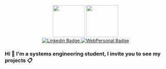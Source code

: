 <div id="header" align="center">
  <img src="https://media.giphy.com/media/M9gbBd9nbDrOTu1Mqx/giphy.gif" width="100"/>
  <img src="https://media.tenor.com/_DOBjnGspYAAAAAC/code-coding.gif" width="100"/>  
</div>

<div id="badges" align="center">
  <a href="https://www.linkedin.com/in/arydegtiar/">
    <img src="https://img.shields.io/badge/Linkedin-blue?style=for-the-badge&logo=youtube&logoColor=white" alt="Linkedin Badge"/>
  </a>
  <a href="http://arydegtiar.com.ar/">
    <img src="https://img.shields.io/badge/Webside-orange?style=for-the-badge&logo=html5&logoColor=white" alt="WebPersonal Badge"/>
  </a>
</div>

### Hi 👋 I'm a systems engineering student, I invite you to see my projects 📋

<!--
**AryDegtiar/AryDegtiar** is a ✨ _special_ ✨ repository because its `README.md` (this file) appears on your GitHub profile.

Here are some ideas to get you started:

- 🔭 I’m currently working on ...
- 🌱 I’m currently learning ...
- 👯 I’m looking to collaborate on ...
- 🤔 I’m looking for help with ...
- 💬 Ask me about ...
- 📫 How to reach me: ...
- 😄 Pronouns: ...
- ⚡ Fun fact: ...
-->
